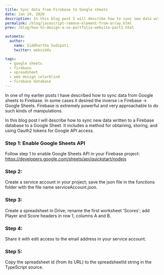 ```yaml
---
title: Sync data from Firebase to Google sheets
date: Jan 19, 2020
description: In this blog post I will describe how to sync new data written to a Firebase database to a Google Sheet. It includes a method for obtaining, storing, and using Oauth2 tokens for Google API access.
permalink: /blog/javascript-remove-element-from-array.html
prev: /blog/how-to-design-a-ux-portfolio-website-part1.html

autometa:
  author:
    name: Siddhartha Gudipati
    twitter: websiddu

tags:
  - google sheets
  - firebase
  - spreadsheet
  - web design colorblind
  - firebase database
---
```


In one of my earlier posts I have described how to sync data from Google sheets to Firebase. In some cases it desired the inverse i.e Firebase → Google Sheets. Firebase is extremely powerful and very approachable to do such kinds of manipulations.

In this blog post I will describe how to sync new data written to a Firebase database to a Google Sheet. It includes a method for obtaining, storing, and using Oauth2 tokens for Google API access.

### Step 1: Enable Google Sheets API

Follow step 1 to enable Google Sheets API in your Firebase project: https://developers.google.com/sheets/api/quickstart/nodejs

### Step 2:

Create a service account in your project; save the json file in the functions folder with the file name serviceAccount.json.

### Step 3:

Create a spreadsheet in Drive; rename the first worksheet 'Scores'; add Player and Score headers in row 1, columns A and B.

### Step 4:

Share it with edit access to the email address in your service account.

### Step 5:

Copy the spreadsheet id (from its URL) to the spreadsheetId string in the TypeScript source.
